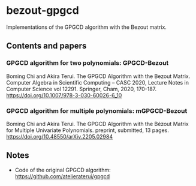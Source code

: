 # bezout-gpgcd
Implementations of the GPGCD algorithm with the Bezout matrix.

## Contents and papers

### GPGCD algorithm for two polynomials: GPGCD-Bezout

Boming Chi and Akira Terui. The GPGCD Algorithm with the Bezout Matrix. 
Computer Algebra in Scientific Computing – CASC 2020, Lecture Notes in Computer Science vol 12291. 
Springer, Cham, 2020, 170-187. https://doi.org/10.1007/978-3-030-60026-6_10 

### GPGCD algorithm for multiple polynomials: mGPGCD-Bezout

Boming Chi and Akira Terui. The GPGCD Algorithm with the Bézout Matrix for Multiple Univariate Polynomials. preprint, submitted, 13 pages. 
https://doi.org/10.48550/arXiv.2205.02984

## Notes

* Code of the original GPGCD algorithm: https://github.com/atelieraterui/gpgcd
